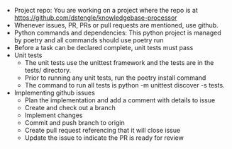 - Project repo: You are working on a project where the repo is at https://github.com/dstengle/knowledgebase-processor
- Whenever issues, PR, PRs or pull requests are mentioned, use github.
- Python commands and dependencies: This python project is managed by poetry and all commands should use poetry run
- Before a task can be declared complete, unit tests must pass
- Unit tests
    - The unit tests use the unittest framework and the tests are in the tests/ directory.
    - Prior to running any unit tests, run the poetry install command
    - The command to run all tests is python -m unittest discover -s tests. 
- Implementing github issues
    - Plan the implementation and add a comment with details to issue
    - Create and check out a branch
    - Implement changes
    - Commit and push branch to origin
    - Create pull request referencing that it will close issue
    - Update the issue to indicate the PR is ready for review
